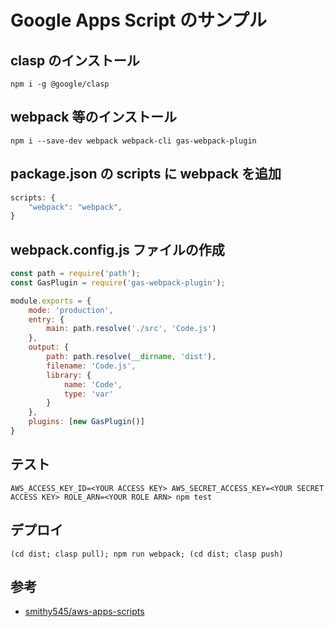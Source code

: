 Google Apps Script のサンプル
===

## clasp のインストール

```
npm i -g @google/clasp
```

## webpack 等のインストール

```
npm i --save-dev webpack webpack-cli gas-webpack-plugin
```

## package.json の scripts に webpack を追加

```javascript
scripts: {
    "webpack": "webpack",
}
```

## webpack.config.js ファイルの作成

```javascript
const path = require('path');
const GasPlugin = require('gas-webpack-plugin');

module.exports = {
    mode: 'production',
    entry: {
        main: path.resolve('./src', 'Code.js')
    },
    output: {
        path: path.resolve(__dirname, 'dist'),
        filename: 'Code.js',
        library: {
            name: 'Code',
            type: 'var'
        }
    },
    plugins: [new GasPlugin()]
}
```

## テスト

```
AWS_ACCESS_KEY_ID=<YOUR ACCESS KEY> AWS_SECRET_ACCESS_KEY=<YOUR SECRET ACCESS KEY> ROLE_ARN=<YOUR ROLE ARN> npm test
```

## デプロイ

```
(cd dist; clasp pull); npm run webpack; (cd dist; clasp push)
```

## 参考

- [smithy545/aws-apps-scripts](https://github.com/smithy545/aws-apps-scripts)
